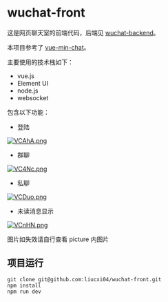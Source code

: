 # wuchat-front

这是网页聊天室的前端代码，后端见 [wuchat-backend](https://github.com/liucxi04/wuchat-backend)。

本项目参考了 [vue-min-chat](https://github.com/WeiLin-Liao/vue-min-chat)。

主要使用的技术栈如下：
 - vue.js
 - Element UI 
 - node.js
 - websocket
 
 包含以下功能：
  - 登陆
  
  [![VCAhA.png](https://i.328888.xyz/img/2022/12/04/VCAhA.png)](https://imgloc.com/i/VCAhA)
  
  - 群聊
  
  [![VC4Nc.png](https://i.328888.xyz/img/2022/12/04/VC4Nc.png)](https://imgloc.com/i/VC4Nc)
  
  - 私聊
  
  [![VCDuo.png](https://i.328888.xyz/img/2022/12/04/VCDuo.png)](https://imgloc.com/i/VCDuo)
  
  - 未读消息显示
  
  [![VCnHN.png](https://i.328888.xyz/img/2022/12/04/VCnHN.png)](https://imgloc.com/i/VCnHN)
  
 图片如失效请自行查看 picture 内图片
 
 ##  项目运行
 ```shell
 git clone git@github.com:liucxi04/wuchat-front.git
 npm install
 npm run dev
 ```
